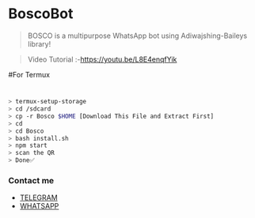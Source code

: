 
# BoscoBot

> BOSCO is a multipurpose WhatsApp bot using Adiwajshing-Baileys library!
>
>




> Video Tutorial :-https://youtu.be/L8E4enqfYik
 
#For Termux
> 
# 

```sh
> termux-setup-storage
> cd /sdcard
> cp -r Bosco $HOME [Download This File and Extract First]
> cd
> cd Bosco
> bash install.sh
> npm start
> scan the QR
> Done✅
```

### Contact me

- [TELEGRAM](https://t.me/sickcell)
- [WHATSAPP](http://wa.me/917034854686)



